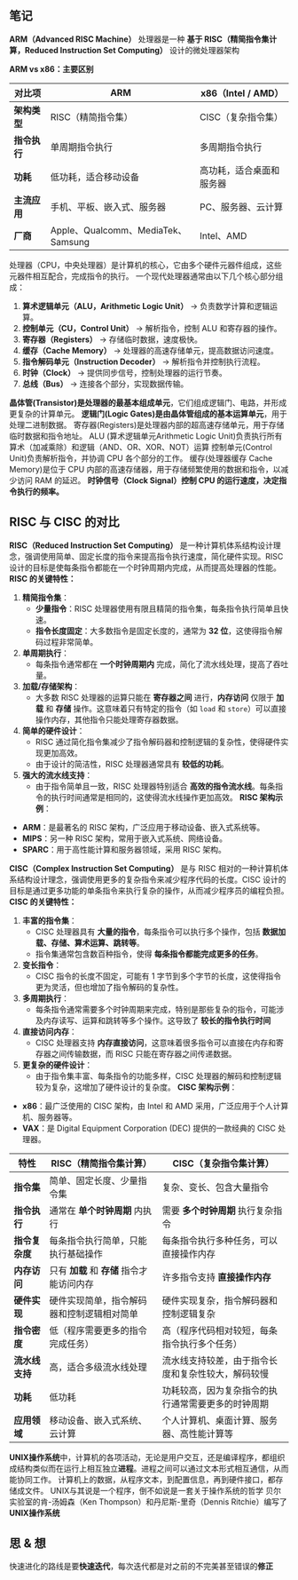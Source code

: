 
## 笔记

**ARM（Advanced RISC Machine）** 处理器是一种 **基于 RISC（精简指令集计算，Reduced Instruction Set Computing）** 设计的微处理器架构

**ARM vs x86：主要区别**

| **对比项**  | **ARM**                         | **x86（Intel / AMD）** |
| -------- | ------------------------------- | -------------------- |
| **架构类型** | RISC（精简指令集）                     | CISC（复杂指令集）          |
| **指令执行** | 单周期指令执行                         | 多周期指令执行              |
| **功耗**   | 低功耗，适合移动设备                      | 高功耗，适合桌面和服务器         |
| **主流应用** | 手机、平板、嵌入式、服务器                   | PC、服务器、云计算           |
| **厂商**   | Apple、Qualcomm、MediaTek、Samsung | Intel、AMD            |
处理器（CPU，中央处理器）是计算机的核心，它由多个硬件元器件组成，这些元器件相互配合，完成指令的执行。
一个现代处理器通常由以下几个核心部分组成：

1. **算术逻辑单元（ALU，Arithmetic Logic Unit）** → 负责数学计算和逻辑运算。
2. **控制单元（CU，Control Unit）** → 解析指令，控制 ALU 和寄存器的操作。
3. **寄存器（Registers）** → 存储临时数据，速度极快。
4. **缓存（Cache Memory）** → 处理器的高速存储单元，提高数据访问速度。
5. **指令解码单元（Instruction Decoder）** → 解析指令并控制执行流程。
6. **时钟（Clock）** → 提供同步信号，控制处理器的运行节奏。
7. **总线（Bus）** → 连接各个部分，实现数据传输。


**晶体管(Transistor)是处理器的最基本组成单元**，它们组成逻辑门、电路，并形成更复杂的计算单元。
**逻辑门(Logic Gates)是由晶体管组成的基本运算单元**，用于处理二进制数据。
寄存器(Registers)是处理器内部的超高速存储单元，用于存储临时数据和指令地址。
ALU (算术逻辑单元Arithmetic Logic Unit)负责执行所有算术（加减乘除）和逻辑（AND、OR、XOR、NOT）运算
控制单元(Control Unit)负责解析指令，并协调 CPU 各个部分的工作。
缓存(处理器缓存 Cache Memory)是位于 CPU 内部的高速存储器，用于存储频繁使用的数据和指令，以减少访问 RAM 的延迟。
**时钟信号（Clock Signal）控制 CPU 的运行速度，决定指令执行的频率。**

## **RISC 与 CISC 的对比**
**RISC（Reduced Instruction Set Computing）** 是一种计算机体系结构设计理念，强调使用简单、固定长度的指令来提高指令执行速度，简化硬件实现。RISC 设计的目标是使每条指令都能在一个时钟周期内完成，从而提高处理器的性能。
**RISC 的关键特性：**
1. **精简指令集**：
    - **少量指令**：RISC 处理器使用有限且精简的指令集，每条指令执行简单且快速。
    - **指令长度固定**：大多数指令是固定长度的，通常为 **32 位**，这使得指令解码过程非常简单。
2. **单周期执行**：
    - 每条指令通常都在 **一个时钟周期内** 完成，简化了流水线处理，提高了吞吐量。
3. **加载/存储架构**：
    - 大多数 RISC 处理器的运算只能在 **寄存器之间** 进行，**内存访问** 仅限于 **加载** 和 **存储** 操作。这意味着只有特定的指令（如 `load` 和 `store`）可以直接操作内存，其他指令只能处理寄存器数据。
4. **简单的硬件设计**：
    - RISC 通过简化指令集减少了指令解码器和控制逻辑的复杂性，使得硬件实现更加高效。
    - 由于设计的简洁性，RISC 处理器通常具有 **较低的功耗**。
5. **强大的流水线支持**：
    - 由于指令简单且一致，RISC 处理器特别适合 **高效的指令流水线**。每条指令的执行时间通常是相同的，这使得流水线操作更加高效。
 **RISC 架构示例**：
- **ARM**：是最著名的 RISC 架构，广泛应用于移动设备、嵌入式系统等。
- **MIPS**：另一种 RISC 架构，常用于嵌入式系统、网络设备。
- **SPARC**：用于高性能计算和服务器领域，采用 RISC 架构。

**CISC（Complex Instruction Set Computing）** 是与 RISC 相对的一种计算机体系结构设计理念，强调使用更多的复杂指令来减少程序代码的长度。CISC 设计的目标是通过更多功能的单条指令来执行复杂的操作，从而减少程序员的编程负担。
**CISC 的关键特性：**
1. **丰富的指令集**：
    - CISC 处理器具有 **大量的指令**，每条指令可以执行多个操作，包括 **数据加载、存储、算术运算、跳转等**。
    - 指令集通常包含数百种指令，使得 **每条指令都能完成更多的任务**。
2. **变长指令**：
    - CISC 指令的长度不固定，可能有 1 字节到多个字节的长度，这使得指令更为灵活，但也增加了指令解码的复杂性。
3. **多周期执行**：
    - 每条指令通常需要多个时钟周期来完成，特别是那些复杂的指令，可能涉及内存读写、运算和跳转等多个操作。这导致了 **较长的指令执行时间**
4. **直接访问内存**：
    - CISC 处理器支持 **内存直接访问**，这意味着很多指令可以直接在内存和寄存器之间传输数据，而 RISC 只能在寄存器之间传递数据。
5. **更复杂的硬件设计**：
    - 由于指令集丰富、每条指令的功能多样，CISC 处理器的解码和控制逻辑较为复杂，这增加了硬件设计的复杂度。
**CISC 架构示例**：
- **x86**：最广泛使用的 CISC 架构，由 Intel 和 AMD 采用，广泛应用于个人计算机、服务器等。
- **VAX**：是 Digital Equipment Corporation (DEC) 提供的一款经典的 CISC 处理器。

| **特性**    | **RISC（精简指令集计算）**           | **CISC（复杂指令集计算）**         |
| --------- | --------------------------- | ------------------------- |
| **指令集**   | 简单、固定长度、少量指令集               | 复杂、变长、包含大量指令              |
| **指令执行**  | 通常在 **单个时钟周期** 内执行          | 需要 **多个时钟周期** 执行复杂指令      |
| **指令复杂度** | 每条指令执行简单，只能执行基础操作           | 每条指令执行多种任务，可以直接操作内存       |
| **内存访问**  | 只有 **加载** 和 **存储** 指令才能访问内存 | 许多指令支持 **直接操作内存**         |
| **硬件实现**  | 硬件实现简单，指令解码器和控制逻辑相对简单       | 硬件实现复杂，指令解码器和控制逻辑复杂       |
| **指令密度**  | 低（程序需要更多的指令完成任务）            | 高（程序代码相对较短，每条指令执行多个任务）    |
| **流水线支持** | 高，适合多级流水线处理                 | 流水线支持较差，由于指令长度和复杂性较大，解码较慢 |
| **功耗**    | 低功耗                         | 功耗较高，因为复杂指令的执行通常需要更多的时钟周期 |
| **应用领域**  | 移动设备、嵌入式系统、云计算              | 个人计算机、桌面计算、服务器、高性能计算等     |


**UNIX操作系统**中，计算机的各项活动，无论是用户交互，还是编译程序，都组织成结构类似而在运行上相互独立**进程**。进程之间可以通过文本形式相互通信，从而能协同工作。
计算机上的数据，从程序文本，到配置信息，再到硬件接口，都存储成文件。
UNIX与其说是一个程序，倒不如说是一套关于操作系统的哲学
贝尔实验室的肯-汤姆森（Ken Thompson）和丹尼斯-里奇（Dennis Ritchie）编写了**UNIX操作系统**


## 思 & 想

快速进化的路线是要**快速迭代**，每次迭代都是对之前的不完美甚至错误的**修正**